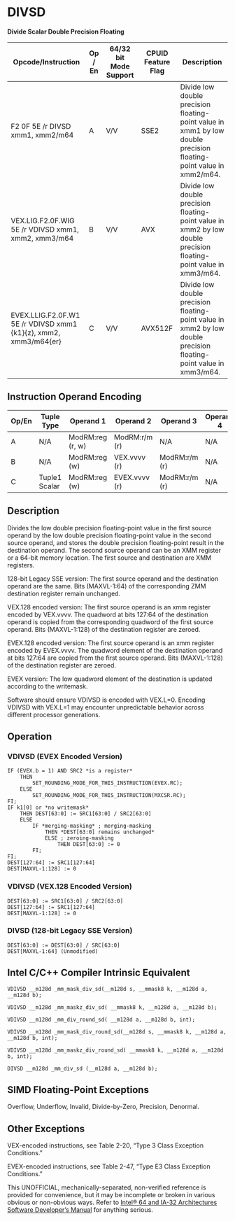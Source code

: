 # DIVSD

**Divide Scalar Double Precision Floating**

| Opcode/Instruction                                               | Op / En | 64/32 bit Mode Support | CPUID Feature Flag | Description                                                                                                        |
| ---------------------------------------------------------------- | ------- | ---------------------- | ------------------ | ------------------------------------------------------------------------------------------------------------------ |
| F2 0F 5E /r DIVSD xmm1, xmm2/m64                                 | A       | V/V                    | SSE2               | Divide low double precision floating-point value in xmm1 by low double precision floating-point value in xmm2/m64. |
| VEX.LIG.F2.0F.WIG 5E /r VDIVSD xmm1, xmm2, xmm3/m64              | B       | V/V                    | AVX                | Divide low double precision floating-point value in xmm2 by low double precision floating-point value in xmm3/m64. |
| EVEX.LLIG.F2.0F.W1 5E /r VDIVSD xmm1 {k1}{z}, xmm2, xmm3/m64{er} | C       | V/V                    | AVX512F            | Divide low double precision floating-point value in xmm2 by low double precision floating-point value in xmm3/m64. |

## Instruction Operand Encoding

| Op/En | Tuple Type    | Operand 1        | Operand 2     | Operand 3     | Operand 4 |
| ----- | ------------- | ---------------- | ------------- | ------------- | --------- |
| A     | N/A           | ModRM:reg (r, w) | ModRM:r/m (r) | N/A           | N/A       |
| B     | N/A           | ModRM:reg (w)    | VEX.vvvv (r)  | ModRM:r/m (r) | N/A       |
| C     | Tuple1 Scalar | ModRM:reg (w)    | EVEX.vvvv (r) | ModRM:r/m (r) | N/A       |

## Description

Divides the low double precision floating-point value in the first source operand by the low double precision floating-point value in the second source operand, and stores the double precision floating-point result in the destination operand. The second source operand can be an XMM register or a 64-bit memory location. The first source and destination are XMM registers.

128-bit Legacy SSE version: The first source operand and the destination operand are the same. Bits (MAXVL-1:64) of the corresponding ZMM destination register remain unchanged.

VEX.128 encoded version: The first source operand is an xmm register encoded by VEX.vvvv. The quadword at bits 127:64 of the destination operand is copied from the corresponding quadword of the first source operand. Bits (MAXVL-1:128) of the destination register are zeroed.

EVEX.128 encoded version: The first source operand is an xmm register encoded by EVEX.vvvv. The quadword element of the destination operand at bits 127:64 are copied from the first source operand. Bits (MAXVL-1:128) of the destination register are zeroed.

EVEX version: The low quadword element of the destination is updated according to the writemask.

Software should ensure VDIVSD is encoded with VEX.L=0. Encoding VDIVSD with VEX.L=1 may encounter unpredictable behavior across different processor generations.

## Operation

### VDIVSD (EVEX Encoded Version)

```
IF (EVEX.b = 1) AND SRC2 *is a register*
    THEN
        SET_ROUNDING_MODE_FOR_THIS_INSTRUCTION(EVEX.RC);
    ELSE
        SET_ROUNDING_MODE_FOR_THIS_INSTRUCTION(MXCSR.RC);
FI;
IF k1[0] or *no writemask*
    THEN DEST[63:0] := SRC1[63:0] / SRC2[63:0]
    ELSE
        IF *merging-masking* ; merging-masking
            THEN *DEST[63:0] remains unchanged*
            ELSE ; zeroing-masking
                THEN DEST[63:0] := 0
        FI;
FI;
DEST[127:64] := SRC1[127:64]
DEST[MAXVL-1:128] := 0

```

### VDIVSD (VEX.128 Encoded Version)

```
DEST[63:0] := SRC1[63:0] / SRC2[63:0]
DEST[127:64] := SRC1[127:64]
DEST[MAXVL-1:128] := 0

```

### DIVSD (128-bit Legacy SSE Version)

```
DEST[63:0] := DEST[63:0] / SRC[63:0]
DEST[MAXVL-1:64] (Unmodified)

```

## Intel C/C++ Compiler Intrinsic Equivalent

```
VDIVSD __m128d _mm_mask_div_sd(__m128d s, __mmask8 k, __m128d a, __m128d b);

```

```
VDIVSD __m128d _mm_maskz_div_sd( __mmask8 k, __m128d a, __m128d b);

```

```
VDIVSD __m128d _mm_div_round_sd( __m128d a, __m128d b, int);

```

```
VDIVSD __m128d _mm_mask_div_round_sd(__m128d s, __mmask8 k, __m128d a, __m128d b, int);

```

```
VDIVSD __m128d _mm_maskz_div_round_sd( __mmask8 k, __m128d a, __m128d b, int);

```

```
DIVSD __m128d _mm_div_sd (__m128d a, __m128d b);

```

## SIMD Floating-Point Exceptions

Overflow, Underflow, Invalid, Divide-by-Zero, Precision, Denormal.

## Other Exceptions

VEX-encoded instructions, see Table 2-20, “Type 3 Class Exception Conditions.”

EVEX-encoded instructions, see Table 2-47, “Type E3 Class Exception Conditions.”

This UNOFFICIAL, mechanically-separated, non-verified reference is provided for convenience, but it may be
incomplete or broken in various obvious or non-obvious
ways. Refer to [Intel® 64 and IA-32 Architectures Software Developer’s Manual](https://software.intel.com/en-us/download/intel-64-and-ia-32-architectures-sdm-combined-volumes-1-2a-2b-2c-2d-3a-3b-3c-3d-and-4) for anything serious.
